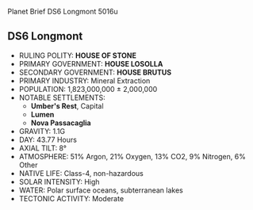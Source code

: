 Planet Brief
DS6 Longmont
5016u

## DS6 Longmont

- RULING POLITY:  **HOUSE OF STONE**
- PRIMARY GOVERNMENT: **HOUSE LOSOLLA**
- SECONDARY GOVERNMENT: **HOUSE BRUTUS**
- PRIMARY INDUSTRY: Mineral Extraction
- POPULATION: 1,823,000,000 ± 2,000,000
- NOTABLE SETTLEMENTS: 
    - **Umber's Rest**, Capital
    - **Lumen**
    - **Nova Passacaglia**
- GRAVITY: 1.1G
- DAY: 43.77 Hours
- AXIAL TILT: 8°
- ATMOSPHERE: 51% Argon, 21% Oxygen, 13% CO2, 9% Nitrogen, 6% Other
- NATIVE LIFE: Class-4, non-hazardous
- SOLAR INTENSITY: High
- WATER: Polar surface oceans, subterranean lakes
- TECTONIC ACTIVITY: Moderate
